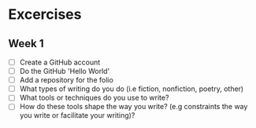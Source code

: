 # Excercises 

## Week 1

- [ ] Create a GitHub account 
- [ ] Do the GitHub 'Hello World' 
- [ ] Add a repository for the folio 
- [ ] What types of writing do you do (i.e fiction, nonfiction, poetry, other)
- [ ] What tools or techniques do you use to write?
- [ ] How do these tools shape the way you write? (e.g constraints the way you write or facilitate your writing)?
